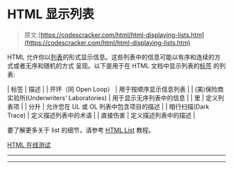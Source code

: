 # HTML 显示列表

> 原文:[https://codescracker.com/html/html-displaying-lists.htm](https://codescracker.com/html/html-displaying-lists.htm)

HTML 允许你以[列表](/html/html-lists.htm)的形式显示信息。这些列表中的信息可能以有序和连续的方式或者无序和随机的方式 呈现。以下是用于在 HTML 文档中显示列表的[标签](/html/html-elements.htm) 的列表:

| 标签 | 描述 |
| 开环（同 Open Loop） | 用于按顺序显示信息列表 |
| (美)保险商实验所(Underwriters' Laboratories) | 用于显示无序列表中的信息 |
| 里 | 定义列表项 |
| 分升 | 允许您在 UL 或 OL 列表中包含项目的描述 |
| 暗行扫描(Dark Trace) | 定义描述列表中的术语 |
| 直接伤害 | 定义描述列表中的描述 |

要了解更多关于 list 的细节，请参考 [HTML List](/html/html-lists.htm) 教程。

[HTML 在线测试](/exam/showtest.php?subid=4)

* * *

* * *